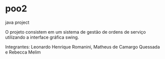 # poo2
java project

O projeto consistem em um sistema de gestão de ordens de serviço utilizando a interface gráfica swing.

Integrantes: Leonardo Henrique Romanini, Matheus de Camargo Quessada e Rebecca Melim
